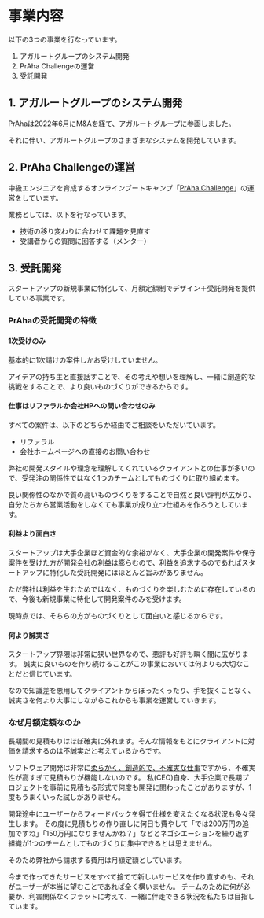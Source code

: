 # 事業内容

以下の3つの事業を行なっています。

1. アガルートグループのシステム開発
2. PrAha Challengeの運営
3. 受託開発

## 1. アガルートグループのシステム開発
PrAhaは2022年6月にM&Aを経て、アガルートグループに参画しました。

それに伴い、アガルートグループのさまざまなシステムを開発しています。

## 2. PrAha Challengeの運営
中級エンジニアを育成するオンラインブートキャンプ「[PrAha Challenge](https://praha-challenge.com/)」の運営をしています。

業務としては、以下を行なっています。

- 技術の移り変わりに合わせて課題を見直す
- 受講者からの質問に回答する（メンター）

## 3. 受託開発
スタートアップの新規事業に特化して、月額定額制でデザイン＋受託開発を提供している事業です。

### PrAhaの受託開発の特徴
#### 1次受けのみ
基本的に1次請けの案件しかお受けしていません。

アイデアの持ち主と直接話すことで、その考えや想いを理解し、一緒に創造的な挑戦をすることで、より良いものづくりができるからです。

#### 仕事はリファラルか会社HPへの問い合わせのみ
すべての案件は、以下のどちらか経由でご相談をいただいています。

- リファラル
- 会社ホームページへの直接のお問い合わせ

弊社の開発スタイルや理念を理解してくれているクライアントとの仕事が多いので、受発注の関係性ではなく1つのチームとしてものづくりに取り組めます。

良い関係性のなかで質の高いものづくりをすることで自然と良い評判が広がり、自分たちから営業活動をしなくても事業が成り立つ仕組みを作ろうとしています。

#### 利益より面白さ
スタートアップは大手企業ほど資金的な余裕がなく、大手企業の開発案件や保守案件を受けた方が開発会社の利益は膨らむので、利益を追求するのであればスタートアップに特化した受託開発にはほとんど旨みがありません。

ただ弊社は利益を生むためではなく、ものづくりを楽しむために存在しているので、今後も新規事業に特化して開発案件のみを受けます。

現時点では、そちらの方がものづくりとして面白いと感じるからです。

#### 何より誠実さ

スタートアップ界隈は非常に狭い世界なので、悪評も好評も瞬く間に広がります。
誠実に良いものを作り続けることがこの事業においては何よりも大切なことだと信じています。

なので知識差を悪用してクライアントからぼったくったり、手を抜くことなく、誠実さを何より大事にしながらこれからも事業を運営していきます。

### なぜ月額定額なのか
長期間の見積もりはほぼ確実に外れます。そんな情報をもとにクライアントに対価を請求するのは不誠実だと考えているからです。

ソフトウェア開発は非常に[柔らかく、創造的で、不確実な仕事](https://www.amazon.co.jp/dp/1732102201)ですから、不確実性が高すぎて見積もりが機能しないのです。
私(CEO)自身、大手企業で長期プロジェクトを事前に見積もる形式で何度も開発に関わったことがありますが、1度もうまくいった試しがありません。

開発途中にユーザーからフィードバックを得て仕様を変えたくなる状況も多々発生します。
その度に見積もりの作り直しに何日も費やして「では200万円の追加ですね」「150万円になりませんかね？」などとネゴシエーションを繰り返す組織が1つのチームとしてものづくりに集中できるとは思えません。

そのため弊社から請求する費用は月額定額としています。

今まで作ってきたサービスをすべて捨てて新しいサービスを作り直すのも、それがユーザーが本当に望むことであれば全く構いません。
チームのために何が必要か、利害関係なくフラットに考えて、一緒に伴走できる状況を私たちは目指しています。

